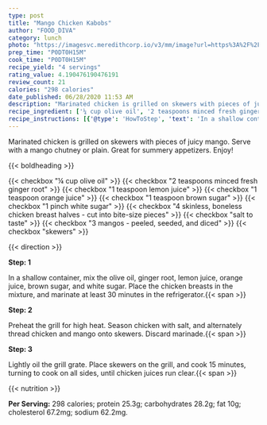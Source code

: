 ```yaml
---
type: post
title: "Mango Chicken Kabobs"
author: "FOOD_DIVA"
category: lunch
photo: "https://imagesvc.meredithcorp.io/v3/mm/image?url=https%3A%2F%2Fimages.media-allrecipes.com%2Fuserphotos%2F3808569.jpg"
prep_time: "P0DT0H15M"
cook_time: "P0DT0H15M"
recipe_yield: "4 servings"
rating_value: 4.190476190476191
review_count: 21
calories: "298 calories"
date_published: 06/28/2020 11:53 AM
description: "Marinated chicken is grilled on skewers with pieces of juicy mango. Serve with a mango chutney or plain. Great for summery appetizers. Enjoy!"
recipe_ingredient: ['¼ cup olive oil', '2 teaspoons minced fresh ginger root', '1 teaspoon lemon juice', '1 teaspoon orange juice', '1 teaspoon brown sugar', '1 pinch white sugar', '4 skinless, boneless chicken breast halves - cut into bite-size pieces', 'salt to taste', '3 mangos - peeled, seeded, and diced', 'skewers']
recipe_instructions: [{'@type': 'HowToStep', 'text': 'In a shallow container, mix the olive oil, ginger root, lemon juice, orange juice, brown sugar, and white sugar. Place the chicken breasts in the mixture, and marinate at least 30 minutes in the refrigerator.\n'}, {'@type': 'HowToStep', 'text': 'Preheat the grill for high heat. Season chicken with salt, and alternately thread chicken and mango onto skewers. Discard marinade.\n'}, {'@type': 'HowToStep', 'text': 'Lightly oil the grill grate. Place skewers on the grill, and cook 15 minutes, turning to cook on all sides, until chicken juices run clear.\n'}]
---
```


Marinated chicken is grilled on skewers with pieces of juicy mango. Serve with a mango chutney or plain. Great for summery appetizers. Enjoy! 

{{< boldheading >}}

{{< checkbox "¼ cup olive oil" >}}
{{< checkbox "2 teaspoons minced fresh ginger root" >}}
{{< checkbox "1 teaspoon lemon juice" >}}
{{< checkbox "1 teaspoon orange juice" >}}
{{< checkbox "1 teaspoon brown sugar" >}}
{{< checkbox "1 pinch white sugar" >}}
{{< checkbox "4  skinless, boneless chicken breast halves - cut into bite-size pieces" >}}
{{< checkbox "salt to taste" >}}
{{< checkbox "3  mangos - peeled, seeded, and diced" >}}
{{< checkbox "skewers" >}}


{{< direction >}}

**Step: 1**

In a shallow container, mix the olive oil, ginger root, lemon juice, orange juice, brown sugar, and white sugar. Place the chicken breasts in the mixture, and marinate at least 30 minutes in the refrigerator.{{< span >}}

**Step: 2**

Preheat the grill for high heat. Season chicken with salt, and alternately thread chicken and mango onto skewers. Discard marinade.{{< span >}}

**Step: 3**

Lightly oil the grill grate. Place skewers on the grill, and cook 15 minutes, turning to cook on all sides, until chicken juices run clear.{{< span >}}

{{< nutrition >}}

**Per Serving:** 298 calories; protein 25.3g; carbohydrates 28.2g; fat 10g; cholesterol 67.2mg; sodium 62.2mg.